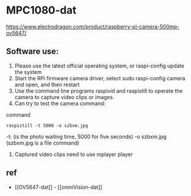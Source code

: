 
# MPC1080-dat 

https://www.electrodragon.com/product/raspberry-pi-camera-500mp-ov5647/



## Software use:
1. Please use the latest official operating system, or raspi-config update the system
2. Start the RPi firmware camera driver, select sudo raspi-config camera and open, and then restart
3. Use the command line programs raspivid and raspistill to operate the camera to capture video clips or images.
4. Can try to test the camera command: 

command 

    raspistill -t 5000 -o szbxm.jpg

-t: (is the photo waiting time, 5000 for five seconds) -o szbxm.jpg (szbxm.jpg is a file command)

1. Captured video clips need to use mplayer player



## ref 

- [[OV5647-dat]] - [[omniVision-dat]]